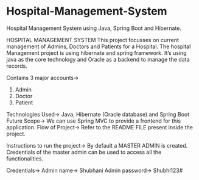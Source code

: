 # Hospital-Management-System
Hospital Management System using Java, Spring Boot and Hibernate.

HOSPITAL MANAGEMENT SYSTEM
This project focusses on current management of Admins, Doctors and Patients for a Hospital. The hospital Management project is using hibernate and spring framework.
It’s using java as the core technology and Oracle as a backend to manage the data records.

Contains 3 major accounts->
1)	Admin
2)	Doctor
3)	Patient
	
Technologies Used-> Java, Hibernate (Oracle database) and Spring Boot
Future Scope-> We can use Spring MVC to provide a frontend for this application.
Flow of Project->
Refer to the README FILE present inside the project.

Instructions to run the project->
By default a MASTER ADMIN is created. Credentials of the master admin can be used to access all the functionalities.

Credentials->
Admin name-> Shubhani
Admin password-> Shubhi123#
